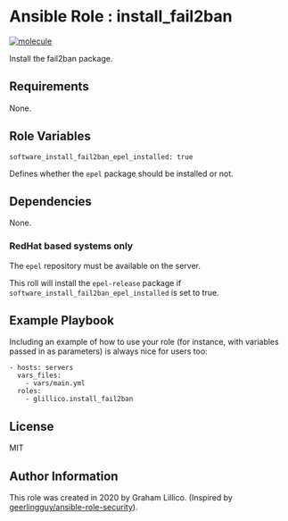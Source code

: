 # Ansible Role : install_fail2ban

[![molecule](https://github.com/glillico/ansible-role-install_fail2ban/workflows/molecule/badge.svg)](https://github.com/glillico/ansible-role-install_fail2ban/actions?query=workflow%3Amolecule)

Install the fail2ban package.

## Requirements

None.

## Role Variables

    software_install_fail2ban_epel_installed: true

Defines whether the `epel` package should be installed or not.

## Dependencies

None.

### RedHat based systems only
The `epel` repository must be available on the server.

This roll will install the `epel-release` package if `software_install_fail2ban_epel_installed` is set to true.

## Example Playbook

Including an example of how to use your role (for instance, with variables passed in as parameters) is always nice for users too:

    - hosts: servers
      vars_files:
        - vars/main.yml
      roles:
        - glillico.install_fail2ban

## License

MIT

## Author Information

This role was created in 2020 by Graham Lillico. (Inspired by [geerlingguy/ansible-role-security](https://github.com/geerlingguy/ansible-role-security)).
